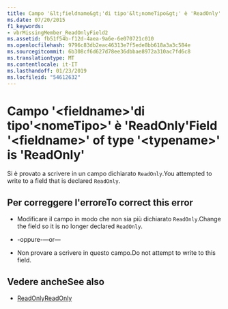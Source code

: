 ```yaml
---
title: Campo '&lt;fieldname&gt;'di tipo'&lt;nomeTipo&gt;' è 'ReadOnly'
ms.date: 07/20/2015
f1_keywords:
- vbrMissingMember_ReadOnlyField2
ms.assetid: fb51f54b-f12d-4aea-9a6e-6e070721c010
ms.openlocfilehash: 9796c83db2eac46313e7f5ede8bb618a3a3c584e
ms.sourcegitcommit: 6b308cf6d627d78ee36dbbae8972a310ac7fd6c8
ms.translationtype: MT
ms.contentlocale: it-IT
ms.lasthandoff: 01/23/2019
ms.locfileid: "54612632"
---
```

# <a name="field-ltfieldnamegt-of-type-lttypenamegt-is-readonly"></a><span data-ttu-id="ff7e5-102">Campo '&lt;fieldname&gt;'di tipo'&lt;nomeTipo&gt;' è 'ReadOnly'</span><span class="sxs-lookup"><span data-stu-id="ff7e5-102">Field '&lt;fieldname&gt;' of type '&lt;typename&gt;' is 'ReadOnly'</span></span>
<span data-ttu-id="ff7e5-103">Si è provato a scrivere in un campo dichiarato `ReadOnly`.</span><span class="sxs-lookup"><span data-stu-id="ff7e5-103">You attempted to write to a field that is declared `ReadOnly`.</span></span>  
  
## <a name="to-correct-this-error"></a><span data-ttu-id="ff7e5-104">Per correggere l'errore</span><span class="sxs-lookup"><span data-stu-id="ff7e5-104">To correct this error</span></span>  
  
-   <span data-ttu-id="ff7e5-105">Modificare il campo in modo che non sia più dichiarato `ReadOnly`.</span><span class="sxs-lookup"><span data-stu-id="ff7e5-105">Change the field so it is no longer declared `ReadOnly`.</span></span>  
  
-   <span data-ttu-id="ff7e5-106">-oppure-</span><span class="sxs-lookup"><span data-stu-id="ff7e5-106">—or—</span></span>  
  
-   <span data-ttu-id="ff7e5-107">Non provare a scrivere in questo campo.</span><span class="sxs-lookup"><span data-stu-id="ff7e5-107">Do not attempt to write to this field.</span></span>  
  
## <a name="see-also"></a><span data-ttu-id="ff7e5-108">Vedere anche</span><span class="sxs-lookup"><span data-stu-id="ff7e5-108">See also</span></span>
- [<span data-ttu-id="ff7e5-109">ReadOnly</span><span class="sxs-lookup"><span data-stu-id="ff7e5-109">ReadOnly</span></span>](../../visual-basic/language-reference/modifiers/readonly.md)
